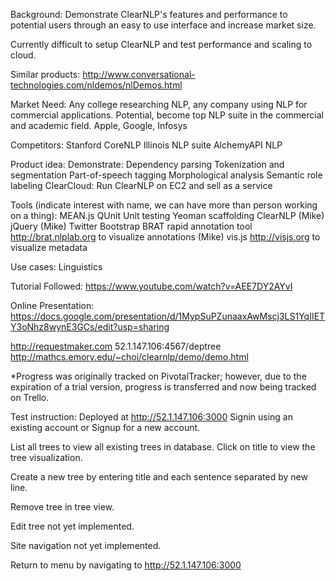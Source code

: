 Background: Demonstrate ClearNLP's features and performance to potential users through an easy to use interface and increase market size.
 
Currently difficult to setup ClearNLP and test performance and scaling to cloud.
 
Similar products:
http://www.conversational-technologies.com/nldemos/nlDemos.html
 
Market Need:
Any college researching NLP, any company using NLP for commercial applications.
Potential, become top NLP suite in the commercial and academic field.
Apple, Google, Infosys
 
Competitors:
Stanford CoreNLP
Illinois NLP suite
AlchemyAPI NLP
 
Product idea:
Demonstrate:
	Dependency parsing
	Tokenization and segmentation
	Part-of-speech tagging
	Morphological analysis
	Semantic role labeling
	ClearCloud: Run ClearNLP on EC2 and sell as a service

Tools (indicate interest with name, we can have more than person working on a thing):
MEAN.js
QUnit Unit testing
Yeoman scaffolding
ClearNLP (Mike)
jQuery (Mike)
Twitter Bootstrap
BRAT rapid annotation tool http://brat.nlplab.org to visualize annotations (Mike)
vis.js http://visjs.org to visualize metadata
 
Use cases:
Linguistics

Tutorial Followed:
https://www.youtube.com/watch?v=AEE7DY2AYvI

Online Presentation:
https://docs.google.com/presentation/d/1MypSuPZunaaxAwMscj3LS1YqIIETY3oNhz8wynE3GCs/edit?usp=sharing

http://requestmaker.com
52.1.147.106:4567/deptree
http://mathcs.emory.edu/~choi/clearnlp/demo/demo.html

*Progress was originally tracked on PivotalTracker; however, due to the expiration of a trial version, progress is transferred and now being tracked on Trello.

Test instruction:
Deployed at http://52.1.147.106:3000
Signin using an existing account or Signup for a new account.

List all trees to view all existing trees in database.
Click on title to view the tree visualization.

Create a new tree by entering title and each sentence separated by new line.

Remove tree in tree view.

Edit tree not yet implemented.

Site navigation not yet implemented.

Return to menu by navigating to http://52.1.147.106:3000


